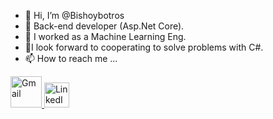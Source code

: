 - 👋 Hi, I’m @Bishoybotros
- 👀 Back-end developer (Asp.Net Core).
- 🌱 I worked as a Machine Learning Eng.
- 💞️I look forward to cooperating to solve problems with C#.
- 📫 How to reach me ...
<p align="left">
<a href="bishoybotros10@gmail.com">
<img src="https://cdn-icons-png.flaticon.com/128/732/732200.png" alt="Gmail" width="50"/>
  <a href="www.linkedin.com/in/bishoy-botros-software-developer">
  <img src="https://cdn-icons-png.flaticon.com/128/2504/2504923.png"alt="LinkedIn" width="40"/>
</a>
  </p> 
<!---
Bishoybotros/Bishoybotros is a ✨ special ✨ repository because its `README.md` (this file) appears on your GitHub profile.
You can click the Preview link to take a look at your changes.
--->
